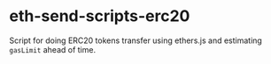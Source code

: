 # eth-send-scripts-erc20

Script for doing ERC20 tokens transfer using ethers.js and estimating `gasLimit` ahead of time.
